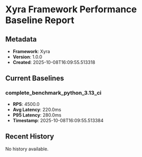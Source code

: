 # Xyra Framework Performance Baseline Report

## Metadata
- **Framework**: Xyra
- **Version**: 1.0.0
- **Created**: 2025-10-08T16:09:55.513318

## Current Baselines
### complete_benchmark_python_3.13_ci
- **RPS**: 4500.0
- **Avg Latency**: 220.0ms
- **P95 Latency**: 280.0ms
- **Timestamp**: 2025-10-08T16:09:55.513384

## Recent History
No history available.

